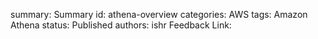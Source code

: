 summary: Summary
id: athena-overview
categories: AWS
tags: Amazon Athena
status: Published
authors: ishr
Feedback Link: 

